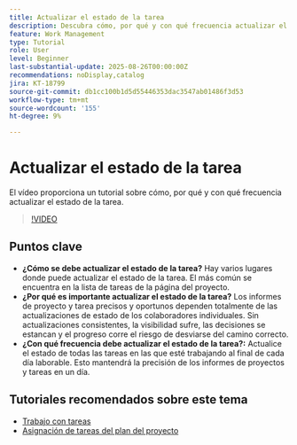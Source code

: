 ```yaml
---
title: Actualizar el estado de la tarea
description: Descubra cómo, por qué y con qué frecuencia actualizar el estado de la tarea.
feature: Work Management
type: Tutorial
role: User
level: Beginner
last-substantial-update: 2025-08-26T00:00:00Z
recommendations: noDisplay,catalog
jira: KT-18799
source-git-commit: db1cc100b1d5d55446353dac3547ab01486f3d53
workflow-type: tm+mt
source-wordcount: '155'
ht-degree: 9%

---
```


# Actualizar el estado de la tarea

El vídeo proporciona un tutorial sobre cómo, por qué y con qué frecuencia actualizar el estado de la tarea.

>[!VIDEO](https://video.tv.adobe.com/v/3471170/?quality=12&learn=on&enablevpops&captions=spa)

## Puntos clave

* **¿Cómo se debe actualizar el estado de la tarea?** Hay varios lugares donde puede actualizar el estado de la tarea. El más común se encuentra en la lista de tareas de la página del proyecto.
* **¿Por qué es importante actualizar el estado de la tarea?** Los informes de proyecto y tarea precisos y oportunos dependen totalmente de las actualizaciones de estado de los colaboradores individuales. Sin actualizaciones consistentes, la visibilidad sufre, las decisiones se estancan y el progreso corre el riesgo de desviarse del camino correcto.
* **¿Con qué frecuencia debe actualizar el estado de la tarea?:** Actualice el estado de todas las tareas en las que esté trabajando al final de cada día laborable. Esto mantendrá la precisión de los informes de proyectos y tareas en un día.


## Tutoriales recomendados sobre este tema

* [Trabajo con tareas](/help/manage-work/tasks/work-with-tasks.md)
* [Asignación de tareas del plan del proyecto](/help/manage-work/tasks/assign-tasks-from-the-project-plan.md)
